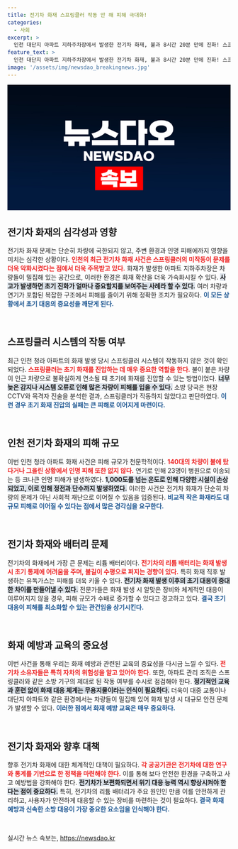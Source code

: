 ```yaml
---
title: 전기차 화재 스프링클러 작동 안 해 피해 극대화!
categories:
  - 사회
excerpt: >
  인천 대단지 아파트 지하주차장에서 발생한 전기차 화재, 불과 8시간 20분 만에 진화! 스프링클러 미작동으로 피해 규모가 급증한 이 사건, 전기차의 리튬배터리를 둘러싼 새로운 논란이 벌어지고 있다. 진화 실패의 진실은 무엇일까? 클릭해서 확인해보세요!
feature_text: >
  인천 대단지 아파트 지하주차장에서 발생한 전기차 화재, 불과 8시간 20분 만에 진화! 스프링클러 미작동으로 피해 규모가 급증한 이 사건, 전기차의 리튬배터리를 둘러싼 새로운 논란이 벌어지고 있다. 진화 실패의 진실은 무엇일까? 클릭해서 확인해보세요!
image: '/assets/img/newsdao_breakingnews.jpg'
---
```


<p><img src="/assets/img/newsdao_breakingnews.jpg" alt="pcversion 속보" /></p>

<h2 data-ke-size="size26">전기차 화재의 심각성과 영향</h2>

<p data-ke-size="size16">전기차 화재 문제는 단순히 차량에 국한되지 않고, 주변 환경과 인명 피해에까지 영향을 미치는 심각한 상황이다. <b><span style="color: #ee2323;">인천의 최근 전기차 화재 사건은 스프링클러의 미작동이 문제를 더욱 악화시켰다는 점에서 더욱 주목받고 있다.</span></b> 화재가 발생한 아파트 지하주차장은 차량들이 밀집해 있는 공간으로, 이러한 환경은 화재 확산을 더욱 가속화시킬 수 있다. <b><span style="background-color: #21538527;">사고가 발생하면 초기 진화가 얼마나 중요할지를 보여주는 사례라 할 수 있다.</span></b> 여러 차량과 연기가 포함된 복잡한 구조에서 피해를 줄이기 위해 정확한 조치가 필요하다. <b><span style="color: #1a5490;">이 모든 상황에서 초기 대응의 중요성을 깨닫게 된다.</span></b> </p>

<p data-ke-size="size16">&nbsp;</p>

<h2 data-ke-size="size26">스프링클러 시스템의 작동 여부</h2>

<p data-ke-size="size16">최근 인천 청라 아파트의 화재 발생 당시 스프링클러 시스템이 작동하지 않은 것이 확인되었다. <b><span style="color: #ee2323;">스프링클러는 초기 화재를 진압하는 데 매우 중요한 역할을 한다.</span></b> 불이 붙은 차량이 인근 차량으로 불확실하게 연소될 때 초기에 화재를 진압할 수 있는 방법이었다. <b><span style="background-color: #21538527;">너무 늦은 감지나 시스템 오류로 인해 많은 차량이 피해를 입을 수 있다.</span></b> 소방 당국은 현장 CCTV와 목격자 진술을 분석한 결과, 스프링클러가 작동하지 않았다고 판단하였다. <b><span style="color: #1a5490;">이런 경우 초기 화재 진압의 실패는 큰 피해로 이어지게 마련이다.</span></b> </p>

<p data-ke-size="size16">&nbsp;</p>

<h2 data-ke-size="size26">인천 전기차 화재의 피해 규모</h2>

<p data-ke-size="size16">이번 인천 청라 아파트 화재 사건은 피해 규모가 천문학적이다. <b><span style="color: #ee2323;">140대의 차량이 불에 탔다거나 그을린 상황에서 인명 피해 또한 없지 않다.</span></b> 연기로 인해 23명이 병원으로 이송되는 등 크나큰 인명 피해가 발생하였다. <b><span style="background-color: #21538527;">1,000도를 넘는 온도로 인해 다양한 시설이 손상되었고, 이로 인해 정전과 단수까지 발생하였다.</span></b> 이러한 사건은 전기차 화재가 단순히 차량의 문제가 아닌 사회적 재난으로 이어질 수 있음을 입증된다. <b><span style="color: #1a5490;">비교적 작은 화재라도 대규모 피해로 이어질 수 있다는 점에서 많은 경각심을 요구한다.</span></b> </p>

<p data-ke-size="size16">&nbsp;</p>

<h2 data-ke-size="size26">전기차 화재와 배터리 문제</h2>

<p data-ke-size="size16">전기차의 화재에서 가장 큰 문제는 리튬 배터리이다. <b><span style="color: #ee2323;">전기차의 리튬 배터리는 화재 발생 시 초기 통제에 어려움을 주며, 불길이 수평으로 퍼지는 경향이 있다.</span></b> 특히 화재 직후 발생하는 유독가스는 피해를 더욱 키울 수 있다. <b><span style="background-color: #21538527;">전기차 화재 발생 이후의 초기 대응이 중대한 차이를 만들어낼 수 있다.</span></b> 전문가들은 화재 발생 시 알맞은 장비와 체계적인 대응이 이루어지지 않을 경우, 피해 규모가 수배로 증가할 수 있다고 경고하고 있다. <b><span style="color: #1a5490;">결국 초기 대응이 피해를 최소화할 수 있는 관건임을 상기시킨다.</span></b> </p>

<p data-ke-size="size16">&nbsp;</p>

<h2 data-ke-size="size26">화재 예방과 교육의 중요성</h2>

<p data-ke-size="size16">이번 사건을 통해 우리는 화재 예방과 관련된 교육의 중요성을 다시금 느낄 수 있다. <b><span style="color: #ee2323;">전기차 소유자들은 특히 자차의 위험성을 알고 있어야 한다.</span></b> 또한, 아파트 관리 조직은 스프링클러와 같은 소방 기구의 제대로 된 작동 여부를 수시로 점검해야 한다. <b><span style="background-color: #21538527;">정기적인 교육과 훈련 없이 화재 대응 체계는 무용지물이라는 인식이 필요하다.</span></b> 더욱이 대중 교통이나 대단지 아파트와 같은 환경에서는 차량들이 밀집해 있어 화재 발생 시 대규모 안전 문제가 발생할 수 있다. <b><span style="color: #1a5490;">이러한 점에서 화재 예방 교육은 매우 중요하다.</span></b> </p>

<p data-ke-size="size16">&nbsp;</p>

<h2 data-ke-size="size26">전기차 화재와 향후 대책</h2>

<p data-ke-size="size16">향후 전기차 화재에 대한 체계적인 대책이 필요하다. <b><span style="color: #ee2323;">각 공공기관은 전기차에 대한 연구와 통계를 기반으로 한 정책을 마련해야 한다.</span></b> 이를 통해 보다 안전한 환경을 구축하고 사고 예방법을 강화해야 한다. <b><span style="background-color: #21538527;">전기차가 보편화되면서 위기 대응 능력 역시 향상시켜야 한다는 점이 중요하다.</span></b> 특히, 전기차의 리튬 배터리가 주요 원인인 만큼 이를 안전하게 관리하고, 사용자가 안전하게 대응할 수 있는 장비를 마련하는 것이 필요하다. <b><span style="color: #1a5490;">결국 화재 예방과 신속한 소방 대응이 가장 중요한 요소임을 인식해야 한다.</span></b> </p>

<p data-ke-size="size16">&nbsp;</p>
실시간 뉴스 속보는, <a href="https://newsdao.kr" rel="dofollow">https://newsdao.kr</a>


